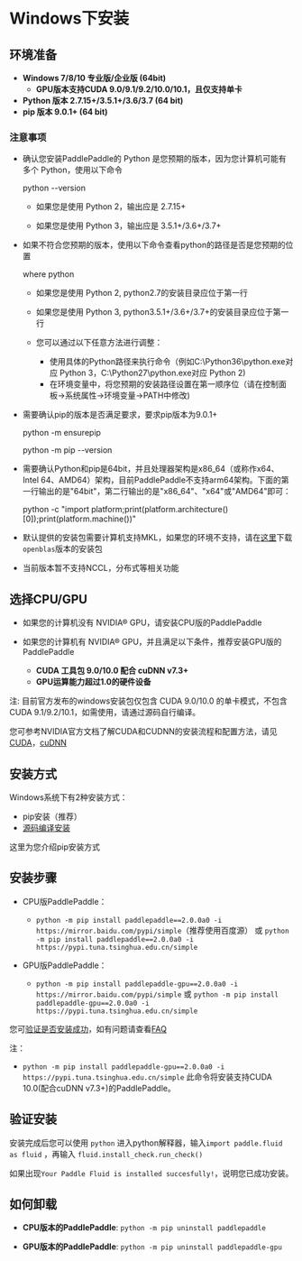 # **Windows下安装**

## 环境准备

* **Windows 7/8/10 专业版/企业版 (64bit)**
    * **GPU版本支持CUDA 9.0/9.1/9.2/10.0/10.1，且仅支持单卡**
* **Python 版本 2.7.15+/3.5.1+/3.6/3.7 (64 bit)**
* **pip 版本 9.0.1+ (64 bit)**

### 注意事项

* 确认您安装PaddlePaddle的 Python 是您预期的版本，因为您计算机可能有多个 Python，使用以下命令

    python --version

    * 如果您是使用 Python 2，输出应是 2.7.15+

    * 如果您是使用 Python 3，输出应是 3.5.1+/3.6+/3.7+

* 如果不符合您预期的版本，使用以下命令查看python的路径是否是您预期的位置

    where python

    * 如果您是使用 Python 2, python2.7的安装目录应位于第一行

    * 如果您是使用 Python 3, python3.5.1+/3.6+/3.7+的安装目录应位于第一行

    * 您可以通过以下任意方法进行调整：

        * 使用具体的Python路径来执行命令（例如C:\Python36\python.exe对应 Python 3，C:\Python27\python.exe对应 Python 2)  
        * 在环境变量中，将您预期的安装路径设置在第一顺序位（请在控制面板->系统属性->环境变量->PATH中修改)

* 需要确认pip的版本是否满足要求，要求pip版本为9.0.1+

    python -m ensurepip

    python -m pip --version

* 需要确认Python和pip是64bit，并且处理器架构是x86_64（或称作x64、Intel 64、AMD64）架构，目前PaddlePaddle不支持arm64架构。下面的第一行输出的是"64bit"，第二行输出的是"x86_64"、"x64"或"AMD64"即可：

    python -c "import platform;print(platform.architecture()[0]);print(platform.machine())"


* 默认提供的安装包需要计算机支持MKL，如果您的环境不支持，请在[这里](./Tables.html#ciwhls-release)下载`openblas`版本的安装包
* 当前版本暂不支持NCCL，分布式等相关功能

## 选择CPU/GPU

* 如果您的计算机没有 NVIDIA® GPU，请安装CPU版的PaddlePaddle

* 如果您的计算机有 NVIDIA® GPU，并且满足以下条件，推荐安装GPU版的PaddlePaddle
    * **CUDA 工具包 9.0/10.0 配合 cuDNN v7.3+**
    * **GPU运算能力超过1.0的硬件设备**

注: 目前官方发布的windows安装包仅包含 CUDA 9.0/10.0 的单卡模式，不包含 CUDA 9.1/9.2/10.1，如需使用，请通过源码自行编译。

您可参考NVIDIA官方文档了解CUDA和CUDNN的安装流程和配置方法，请见[CUDA](https://docs.nvidia.com/cuda/cuda-installation-guide-linux/)，[cuDNN](https://docs.nvidia.com/deeplearning/sdk/cudnn-install/)

## 安装方式

Windows系统下有2种安装方式：

* pip安装（推荐）
* [源码编译安装](./compile/compile_Windows.html#win_source)

这里为您介绍pip安装方式

## 安装步骤

* CPU版PaddlePaddle：
  * `python -m pip install paddlepaddle==2.0.0a0 -i https://mirror.baidu.com/pypi/simple`（推荐使用百度源） 或 `python -m pip install paddlepaddle==2.0.0a0 -i https://pypi.tuna.tsinghua.edu.cn/simple`

* GPU版PaddlePaddle：
  * `python -m pip install paddlepaddle-gpu==2.0.0a0 -i https://mirror.baidu.com/pypi/simple` 或 `python -m pip install paddlepaddle-gpu==2.0.0a0 -i https://pypi.tuna.tsinghua.edu.cn/simple`

您可[验证是否安装成功](#check)，如有问题请查看[FAQ](./FAQ.html)

注：

* `python -m pip install paddlepaddle-gpu==2.0.0a0 -i https://pypi.tuna.tsinghua.edu.cn/simple` 此命令将安装支持CUDA 10.0(配合cuDNN v7.3+)的PaddlePaddle。


<a name="check"></a>
## 验证安装
安装完成后您可以使用 `python` 进入python解释器，输入`import paddle.fluid as fluid` ，再输入
 `fluid.install_check.run_check()`

如果出现`Your Paddle Fluid is installed succesfully!`，说明您已成功安装。

## 如何卸载

* **CPU版本的PaddlePaddle**: `python -m pip uninstall paddlepaddle`

* **GPU版本的PaddlePaddle**: `python -m pip uninstall paddlepaddle-gpu`
